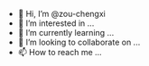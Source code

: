 - 👋 Hi, I’m @zou-chengxi
- 👀 I’m interested in ...
- 🌱 I’m currently learning ...
- 💞️ I’m looking to collaborate on ...
- 📫 How to reach me ...

<!---
zou-chengxi/zou-chengxi is a ✨ special ✨ repository because its `README.md` (this file) appears on your GitHub profile.
You can click the Preview link to take a look at your changes.
--->
